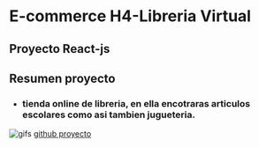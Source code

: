 # E-commerce H4-Libreria Virtual

## Proyecto React-js
## Resumen proyecto

- ### tienda online de libreria, en ella encotraras articulos escolares como asi tambien jugueteria.

![gifs](./public/assets/pagina-jsx.gif)
[github proyecto](https://github.com/matiheinzen/h4commerce.git)
